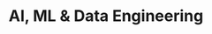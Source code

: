 ---
layout: category
category_name: "ai-ml-data"
permalink: /category/ai-ml-data/
title: "AI, ML & Data Engineering"
---